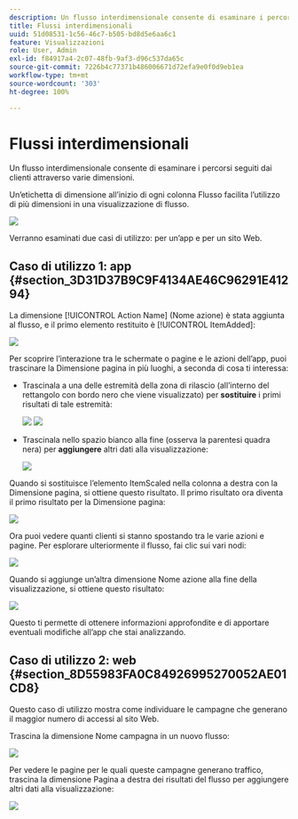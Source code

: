 ```yaml
---
description: Un flusso interdimensionale consente di esaminare i percorsi seguiti dai clienti attraverso varie dimensioni.
title: Flussi interdimensionali
uuid: 51d08531-1c56-46c7-b505-bd8d5e6aa6c1
feature: Visualizzazioni
role: User, Admin
exl-id: f84917a4-2c07-48fb-9af3-d96c537da65c
source-git-commit: 7226b4c77371b486006671d72efa9e0f0d9eb1ea
workflow-type: tm+mt
source-wordcount: '303'
ht-degree: 100%

---
```


# Flussi interdimensionali

Un flusso interdimensionale consente di esaminare i percorsi seguiti dai clienti attraverso varie dimensioni.

Un’etichetta di dimensione all’inizio di ogni colonna Flusso facilita l’utilizzo di più dimensioni in una visualizzazione di flusso.

![](assets/flow.png)

Verranno esaminati due casi di utilizzo: per un’app e per un sito Web.

## Caso di utilizzo 1: app {#section_3D31D37B9C9F4134AE46C96291E41294}

La dimensione [!UICONTROL Action Name] (Nome azione) è stata aggiunta al flusso, e il primo elemento restituito è [!UICONTROL ItemAdded]:

![](assets/multi-dimensional-flow.png)

Per scoprire l’interazione tra le schermate o pagine e le azioni dell’app, puoi trascinare la Dimensione pagina in più luoghi, a seconda di cosa ti interessa:

* Trascinala a una delle estremità della zona di rilascio (all’interno del rettangolo con bordo nero che viene visualizzato) per **sostituire** i primi risultati di tale estremità:

   ![](assets/multi-dimensional-flow2.png) ![](assets/multi-dimensional-flow3.png)

* Trascinala nello spazio bianco alla fine (osserva la parentesi quadra nera) per **aggiungere** altri dati alla visualizzazione:

   ![](assets/multi-dimensional-flow4.png)

Quando si sostituisce l’elemento ItemScaled nella colonna a destra con la Dimensione pagina, si ottiene questo risultato. Il primo risultato ora diventa il primo risultato per la Dimensione pagina:

![](assets/multi-dimensional-flow5.png)

Ora puoi vedere quanti clienti si stanno spostando tra le varie azioni e pagine. Per esplorare ulteriormente il flusso, fai clic sui vari nodi:

![](assets/multi-dimensional-flow6.png)

Quando si aggiunge un’altra dimensione Nome azione alla fine della visualizzazione, si ottiene questo risultato:

![](assets/multi-dimensional-flow7.png)

Questo ti permette di ottenere informazioni approfondite e di apportare eventuali modifiche all’app che stai analizzando.

## Caso di utilizzo 2: web {#section_8D55983FA0C84926995270052AE01CD8}

Questo caso di utilizzo mostra come individuare le campagne che generano il maggior numero di accessi al sito Web.

Trascina la dimensione Nome campagna in un nuovo flusso:

![](assets/multi-dimensional-flow8.png)

Per vedere le pagine per le quali queste campagne generano traffico, trascina la dimensione Pagina a destra dei risultati del flusso per aggiungere altri dati alla visualizzazione:

![](assets/multi-dimensional-flow9.png)
